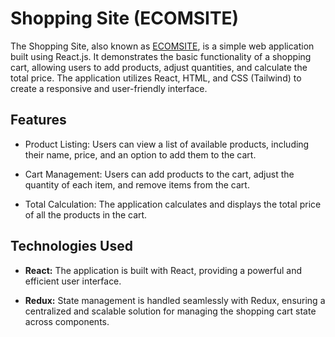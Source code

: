 # Shopping Site (ECOMSITE)

The Shopping Site, also known as [ECOMSITE](https://ecomsite-two.vercel.app/), is a simple web application built using React.js. It demonstrates the basic functionality of a shopping cart, allowing users to add products, adjust quantities, and calculate the total price. The application utilizes React, HTML, and CSS (Tailwind) to create a responsive and user-friendly interface. 

## Features

-   Product Listing: Users can view a list of available products, including their name, price, and an option to add them to the cart.

-   Cart Management: Users can add products to the cart, adjust the quantity of each item, and remove items from the cart.

-   Total Calculation: The application calculates and displays the total price of all the products in the cart.

## Technologies Used

- **React:** The application is built with React, providing a powerful and efficient user interface.

- **Redux:** State management is handled seamlessly with Redux, ensuring a centralized and scalable solution for managing the shopping cart state across components.
